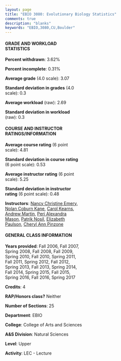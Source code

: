 ```yaml
---
layout: page
title: "EBIO 3080: Evolutionary Biology Statistics"
comments: true
description: "blanks"
keywords: "EBIO,3080,CU,Boulder"
---
```

<head>
<script src="https://ajax.googleapis.com/ajax/libs/jquery/2.1.3/jquery.min.js"></script>
<script src="https://dl.dropboxusercontent.com/s/pc42nxpaw1ea4o9/highcharts.js?dl=0"></script>
<!-- <script src="../assets/js/highcharts.js"></script> -->
<style type="text/css">@font-face {
	font-family: "Bebas Neue";
	src: url(https://www.filehosting.org/file/details/544349/BebasNeue Regular.otf) format("opentype");
	}
	h1.Bebas { 
		font-family: "Bebas Neue", Verdana, Tahoma;
	}
</style>
</head>
<body>
	<div id="container" style="float: right; width: 45%; height: 88%; margin-left: 2.5%; margin-right: 2.5%;"></div>
	<script language="JavaScript">
		$(document).ready(function() {
		var chart = {type: 'column'};
		var title = {text: 'Grade Distribution'};
		var xAxis = {categories: ['A','B','C','D','F'],crosshair: true};
		var yAxis = {min: 0,title: {text: 'Percentage'}};
		var tooltip = {headerFormat: '<center><b><span style="font-size:20px">{point.key}</span></b></center>',
		               pointFormat: '<td style="padding:0"><b>{point.y:.1f}%</b></td>',
		               footerFormat: '</table>',shared: true,useHTML: true};
		var plotOptions = {column: {pointPadding: 0.0,borderWidth: 0}};  
		var credits = {enabled: false};var series= [{name: 'Percent',data: [36.94,40.96,19.58,0.88,1.64,]}];
		var json = {};
		json.chart = chart;
		json.title = title;
		json.tooltip = tooltip;
		json.xAxis = xAxis;
		json.yAxis = yAxis;  
		json.series = series;
		json.plotOptions = plotOptions;  
		json.credits = credits;
		$('#container').highcharts(json);
	});
	</script>
</body>
			   
#### GRADE AND WORKLOAD STATISTICS

**Percent withdrawn**: 3.62%

**Percent incomplete**: 0.31%

**Average grade** (4.0 scale): 3.07

**Standard deviation in grades** (4.0 scale): 0.3

**Average workload** (raw): 2.69

**Standard deviation in workload** (raw): 0.3

#### COURSE AND INSTRUCTOR RATINGS/INFORMATION

**Average course rating** (6 point scale): 4.81

**Standard deviation in course rating** (6 point scale): 0.53

**Average instructor rating** (6 point scale): 5.25

**Standard deviation in instructor rating** (6 point scale): 0.48

**Instructors**: <a href='../../instructors/Nancy_Christine_Emery'>Nancy Christine Emery</a>, <a href='../../instructors/Nolan_Coburn_Kane'>Nolan Coburn Kane</a>, <a href='../../instructors/Carol_Kearns'>Carol Kearns</a>, <a href='../../instructors/Andrew_Martin'>Andrew Martin</a>, <a href='../../instructors/Peri_Alexandra_Mason'>Peri Alexandra Mason</a>, <a href='../../instructors/Patrik_Nosil'>Patrik Nosil</a>, <a href='../../instructors/Elizabeth_Paulson'>Elizabeth Paulson</a>, <a href='../../instructors/Cheryl_Ann_Pinzone'>Cheryl Ann Pinzone</a>

#### GENERAL CLASS INFORMATION

**Years provided**: Fall 2006, Fall 2007, Spring 2008, Fall 2008, Fall 2009, Spring 2010, Fall 2010, Spring 2011, Fall 2011, Spring 2012, Fall 2012, Spring 2013, Fall 2013, Spring 2014, Fall 2014, Spring 2015, Fall 2015, Spring 2016, Fall 2016, Spring 2017

**Credits**: 4

**RAP/Honors class?** Neither

**Number of Sections**: 25

**Department**: EBIO

**College**: College of Arts and Sciences

**A&S Division**: Natural Sciences

**Level**: Upper

**Activity**: LEC - Lecture
